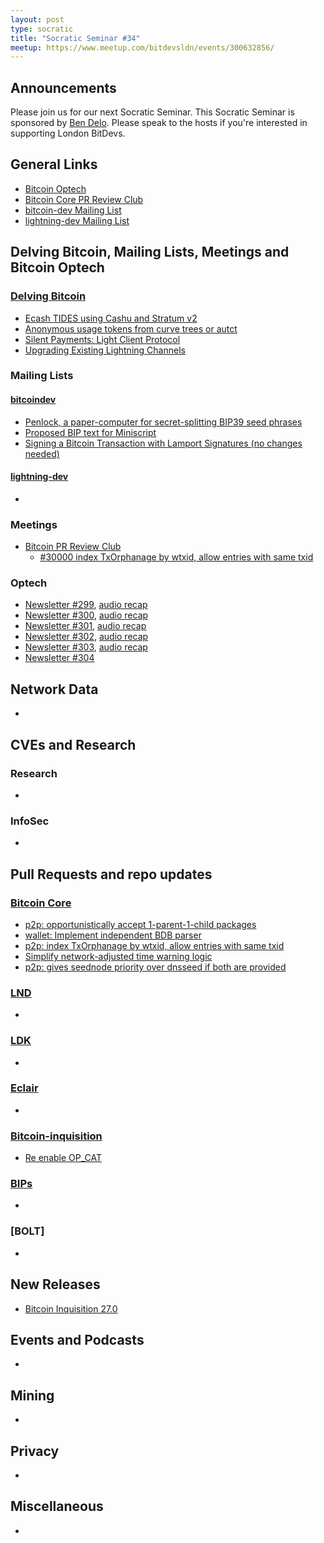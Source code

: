 ```yaml
---
layout: post
type: socratic
title: "Socratic Seminar #34"
meetup: https://www.meetup.com/bitdevsldn/events/300632856/
---
```


## Announcements

Please join us for our next Socratic Seminar. This Socratic Seminar is sponsored by [Ben Delo](https://twitter.com/bendelo).
Please speak to the hosts if you're interested in supporting London BitDevs.

## General Links

* [Bitcoin Optech](https://bitcoinops.org)
* [Bitcoin Core PR Review Club](https://bitcoincore.reviews)
* [bitcoin-dev Mailing List](https://lists.linuxfoundation.org/pipermail/bitcoin-dev)
* [lightning-dev Mailing List](https://lists.linuxfoundation.org/pipermail/lightning-dev)

## Delving Bitcoin, Mailing Lists, Meetings and Bitcoin Optech
### [Delving Bitcoin](https://delvingbitcoin.org/)
- [Ecash TIDES using Cashu and Stratum v2](https://delvingbitcoin.org/t/ecash-tides-using-cashu-and-stratum-v2/)
- [Anonymous usage tokens from curve trees or autct](https://delvingbitcoin.org/t/anonymous-usage-tokens-from-curve-trees-or-autct/)
- [Silent Payments: Light Client Protocol](https://delvingbitcoin.org/t/silent-payments-light-client-protocol/)
- [Upgrading Existing Lightning Channels](https://delvingbitcoin.org/t/upgrading-existing-lightning-channels/)

### Mailing Lists
#### [bitcoindev](https://groups.google.com/g/bitcoindev)
- [Penlock, a paper-computer for secret-splitting BIP39 seed phrases](https://groups.google.com/g/bitcoindev/c/Ta2ooUpNIyA)
- [Proposed BIP text for Miniscript](https://groups.google.com/g/bitcoindev/c/wA-dW4t5BEY)
- [Signing a Bitcoin Transaction with Lamport Signatures (no changes needed)](https://groups.google.com/g/bitcoindev/c/mR53go5gHIk)

#### [lightning-dev](https://lists.linuxfoundation.org/pipermail/lightning-dev)
-

### Meetings
- [Bitcoin PR Review Club](https://bitcoincore.reviews)
  - [#30000 index TxOrphanage by wtxid, allow entries with same txid](https://bitcoincore.reviews/30000)

### Optech
- [Newsletter #299](https://bitcoinops.org/en/newsletters/2024/04/24/), [audio recap](https://bitcoinops.org/en/podcast/2024/04/25/)
- [Newsletter #300](https://bitcoinops.org/en/newsletters/2024/05/01/), [audio recap](https://bitcoinops.org/en/podcast/2024/05/02/)
- [Newsletter #301](https://bitcoinops.org/en/newsletters/2024/05/08/), [audio recap](https://bitcoinops.org/en/podcast/2024/05/09/)
- [Newsletter #302](https://bitcoinops.org/en/newsletters/2024/05/15/), [audio recap](https://bitcoinops.org/en/podcast/2024/05/16/)
- [Newsletter #303](https://bitcoinops.org/en/newsletters/2024/05/17/), [audio recap](https://bitcoinops.org/en/podcast/2024/05/21/)
- [Newsletter #304](https://bitcoinops.org/en/newsletters/2024/05/24/)

## Network Data
-

## CVEs and Research
### Research
-

### InfoSec
-

## Pull Requests and repo updates
### [Bitcoin Core](https://github.com/bitcoin/bitcoin)
<!--- Link to query merged PRs since YYYY-MM-DD sorted by descending activity: https://github.com/bitcoin/bitcoin/pulls?page=1&q=is%3Apr+is%3Aclosed+merged%3A%3EYYYY-MM-DD+sort%3Acomments-desc -->
- [p2p: opportunistically accept 1-parent-1-child packages](https://github.com/bitcoin/bitcoin/pull/28970)
- [wallet: Implement independent BDB parser](https://github.com/bitcoin/bitcoin/pull/26606)
- [p2p: index TxOrphanage by wtxid, allow entries with same txid](https://github.com/bitcoin/bitcoin/pull/30000)
- [Simplify network-adjusted time warning logic](https://github.com/bitcoin/bitcoin/pull/29623)
- [p2p: gives seednode priority over dnsseed if both are provided](https://github.com/bitcoin/bitcoin/pull/28016)


### [LND](https://github.com/lightningnetwork/lnd)
-

### [LDK](https://github.com/lightningdevkit/rust-lightning)
-

### [Eclair](https://github.com/ACINQ/eclair)
-

### [Bitcoin-inquisition](https://github.com/bitcoin-inquisition/bitcoin)
- [Re enable OP_CAT](https://github.com/bitcoin-inquisition/bitcoin/pull/39)

### [BIPs](https://github.com/bitcoin/bips)
-

### [BOLT]
-

## New Releases
- [Bitcoin Inquisition 27.0](https://github.com/bitcoin-inquisition/bitcoin/releases/tag/v27.0-inq)

## Events and Podcasts
-

## Mining
-

## Privacy
-

## Miscellaneous
-
